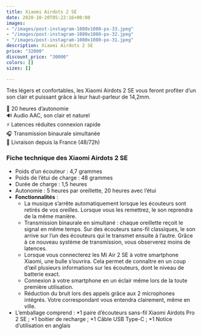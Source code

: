 ```yaml
---
title: Xiaomi Airdots 2 SE
date: 2020-10-20T05:22:16+00:00
images:
- "/images/post-instagram-1080x1080-px-33.jpeg"
- "/images/post-instagram-1080x1080-px-32.jpeg"
- "/images/post-instagram-1080x1080-px-31.jpeg"
description: Xiaomi Airdots 2 SE
price: "32000"
discount_price: "30000"
colors: []
sizes: []

---
```

Très légers et confortables, les Xiaomi Airdots 2 SE vous feront profiter d’un son clair et puissant grâce à leur haut-parleur de 14,2mm.

🔋 20 heures d’autonomie  
🔊 Audio AAC, son clair et naturel  
⚡ Latences réduites connexion rapide  
🎧 Transmission binaurale simultanée  
🚚 Livraison depuis la France (48/72h)

### Fiche technique des Xiaomi Airdots 2 SE

* Poids d’un écouteur : 4,7 grammes
* Poids de l’étui de charge : 48 grammes
* Durée de charge : 1,5 heures
* Autonomie : 5 heures par oreillette, 20 heures avec l’étui
* **Fonctionnalités** :
  * La musique s’arrête automatiquement lorsque les écouteurs sont retirés de vos oreilles. Lorsque vous les remettrez, le son reprendra de la même manière.
  * Transmission binaurale en simultané : chaque oreillette reçoit le signal en même temps. Sur des écouteurs sans-fil classiques, le son arrive sur l’un des écouteurs qui le transmet ensuite à l’autre. Grâce à ce nouveau système de transmission, vous observerez moins de latences.
  * Lorsque vous connecterez les Mi Air 2 SE à votre smartphone Xiaomi, une bulle s’ouvrira. Cela permet de connaître en un coup d’œil plusieurs informations sur les écouteurs, dont le niveau de batterie exact.
  * Connexion à votre smartphone en un éclair même lors de la toute première utilisation.
  * Réduction du bruit lors des appels grâce aux 2 microphones intégrés. Votre correspondant vous entendra clairement, même en ville.
* L’emballage comprend : *1 paire d’écouteurs sans-fil Xiaomi Airdots Pro 2 SE ; *1 boitier de recharge ; *1 Câble USB Type-C ; *1 Notice d’utilisation en anglais